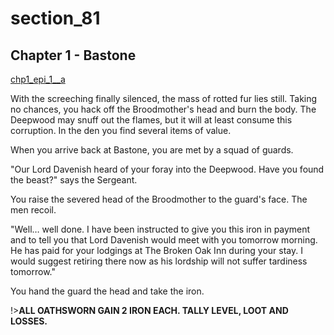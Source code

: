 
# section_81

## Chapter 1 - Bastone

[chp1_epi_1__a](../../decomp/app/src/main/res/raw/chp1_epi_1__a.mp3 ':include :type=audio')

With the screeching finally silenced, the mass of rotted fur lies still. Taking no chances, you hack off the Broodmother's head and burn the body. The Deepwood may snuff out the flames, but it will at least consume this corruption. In the den you find several items of value.

When you arrive back at Bastone, you are met by a squad of guards.

"Our Lord Davenish heard of your foray into the Deepwood. Have you found the beast?" says the Sergeant.

You raise the severed head of the Broodmother to the guard's face. The men recoil.

"Well… well done. I have been instructed to give you this iron in payment and to tell you that Lord Davenish would meet with you tomorrow morning. He has paid for your lodgings at The Broken Oak Inn during your stay. I would suggest retiring there now as his lordship will not suffer tardiness tomorrow."

You hand the guard the head and take the iron.

!>**ALL OATHSWORN GAIN 2 IRON EACH.  TALLY LEVEL, LOOT AND LOSSES.** 


